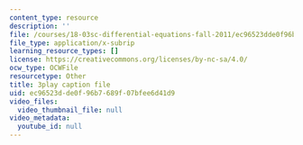 ```yaml
---
content_type: resource
description: ''
file: /courses/18-03sc-differential-equations-fall-2011/ec96523dde0f96b7689f07bfee6d41d9_xWa5_OXI6VM.srt
file_type: application/x-subrip
learning_resource_types: []
license: https://creativecommons.org/licenses/by-nc-sa/4.0/
ocw_type: OCWFile
resourcetype: Other
title: 3play caption file
uid: ec96523d-de0f-96b7-689f-07bfee6d41d9
video_files:
  video_thumbnail_file: null
video_metadata:
  youtube_id: null
---
```

